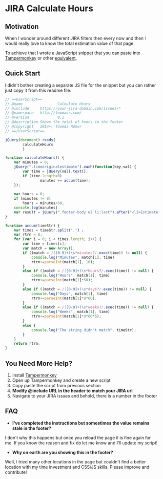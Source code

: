 # JIRA Calculate Hours

Motivation
----------

When I wonder around different JIRA filters then every now and then I would really love to know the total estimation value of that page.

To achieve that I wrote a JavaScript snippet that you can paste into [Tampermonkey](https://chrome.google.com/webstore/detail/tampermonkey/dhdgffkkebhmkfjojejmpbldmpobfkfo?hl=en) or other [equivalent](http://appcrawlr.com/app/uberGrid/652164).


Quick Start
-----------

I didn't bother creating a separate JS file for the snippet but you can rather just copy it from this readme file.

```javascript
// ==UserScript==
// @name                Calculate Hours
// @include     https://your-jira-domain.com/issues/*
// @namespace   http://toomasr.com/
// @version             0.1
// @description Shows the total of hours in the footer
// @copyright   2014+, Toomas Römer
// ==/UserScript==

jQuery(document).ready(
        calculateHours
        )

function calculateHours() {
    var minutes = 0;
    jQuery(".timeoriginalestimate").each(function(key,val) {
        var time = jQuery(val).text();
        if (time.length>0)
                minutes += accum(time);
    });
    
    var hours = 0;
    if (minutes != 0)
        hours = minutes/60;
    console.log(minutes)
    var result = jQuery(".footer-body ul li:last").after("<li>Estimate: "+(hours)+" hours</li>");
}

function accum(timeStr) {
    var times = timeStr.split(",") ;
    var rtrn = 0;
    for (var i = 0; i < times.length; i++) {
        var time = times[i];
        var match = new Array();
        if ((match = /([0-9]+)\s*minutes?/.exec(time)) != null) {
            console.log("Minutes", match[1], time)
            rtrn+=parseInt(match[1], 10);
        } 
        else if ((match = /([0-9]+)\s*hours?/.exec(time)) != null) {
            console.log("Hours", match[1], time)
            rtrn+=parseInt(match[1]*60);
        } 
        else if ((match = /([0-9]+)\s*days?/.exec(time)) != null) {
            console.log("Days", match[1], time)
            rtrn+=parseInt(match[1]*8*60);
        } 
        else if ((match = /([0-9]+)\s*weeks?/.exec(time)) != null) {
            console.log("Weeks", match[1], time)
            rtrn+=parseInt(match[1]*8*60*5);
        } 
        else {
            console.log("The string didn't match", timeStr);
        }
    }
    return rtrn;
}

```

You Need More Help?
-------------------

1. Install [Tampermonkey](https://chrome.google.com/webstore/detail/tampermonkey/dhdgffkkebhmkfjojejmpbldmpobfkfo?hl=en)
2. Open up Tampermonkey and create a new script
3. Copy paste the script from previous section
4. **Modify @include URL in the header to match your JIRA url**
5. Navigate to your JIRA issues and behold, there is a number in the footer

FAQ
--------

* **I've completed the instructions but somestimes the value remains stale in the footer?**

I don't why this happens but once you reload the page it is fine again for me. If you know the reason and fix do let me know and I'll update my script!

* **Why on earth are you showing this in the footer?**

Well, I tried many other locations in the page but couldn't find a better location with my time investment and CSS/JS skills. Please improve and contribute!

